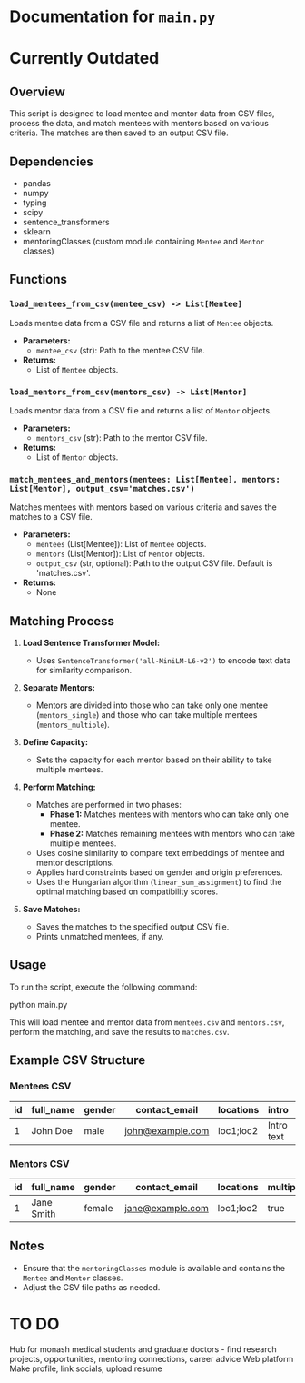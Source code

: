 # Documentation for `main.py`
# Currently Outdated

## Overview
This script is designed to load mentee and mentor data from CSV files, process the data, and match mentees with mentors based on various criteria. The matches are then saved to an output CSV file.

## Dependencies
- pandas
- numpy
- typing
- scipy
- sentence_transformers
- sklearn
- mentoringClasses (custom module containing `Mentee` and `Mentor` classes)

## Functions

### `load_mentees_from_csv(mentee_csv) -> List[Mentee]`
Loads mentee data from a CSV file and returns a list of `Mentee` objects.

- **Parameters:**
  - `mentee_csv` (str): Path to the mentee CSV file.
- **Returns:**
  - List of `Mentee` objects.

### `load_mentors_from_csv(mentors_csv) -> List[Mentor]`
Loads mentor data from a CSV file and returns a list of `Mentor` objects.

- **Parameters:**
  - `mentors_csv` (str): Path to the mentor CSV file.
- **Returns:**
  - List of `Mentor` objects.

### `match_mentees_and_mentors(mentees: List[Mentee], mentors: List[Mentor], output_csv='matches.csv')`
Matches mentees with mentors based on various criteria and saves the matches to a CSV file.

- **Parameters:**
  - `mentees` (List[Mentee]): List of `Mentee` objects.
  - `mentors` (List[Mentor]): List of `Mentor` objects.
  - `output_csv` (str, optional): Path to the output CSV file. Default is 'matches.csv'.
- **Returns:**
  - None

## Matching Process
1. **Load Sentence Transformer Model:**
   - Uses `SentenceTransformer('all-MiniLM-L6-v2')` to encode text data for similarity comparison.

2. **Separate Mentors:**
   - Mentors are divided into those who can take only one mentee (`mentors_single`) and those who can take multiple mentees (`mentors_multiple`).

3. **Define Capacity:**
   - Sets the capacity for each mentor based on their ability to take multiple mentees.

4. **Perform Matching:**
   - Matches are performed in two phases:
     - **Phase 1:** Matches mentees with mentors who can take only one mentee.
     - **Phase 2:** Matches remaining mentees with mentors who can take multiple mentees.
   - Uses cosine similarity to compare text embeddings of mentee and mentor descriptions.
   - Applies hard constraints based on gender and origin preferences.
   - Uses the Hungarian algorithm (`linear_sum_assignment`) to find the optimal matching based on compatibility scores.

5. **Save Matches:**
   - Saves the matches to the specified output CSV file.
   - Prints unmatched mentees, if any.

## Usage
To run the script, execute the following command:

python main.py

This will load mentee and mentor data from `mentees.csv` and `mentors.csv`, perform the matching, and save the results to `matches.csv`.

## Example CSV Structure
### Mentees CSV
| id | full_name | gender | contact_email | locations | intro | looking_for | state_of_origin | country_of_origin | gender_preference | prefers_from_origin |
|----|-----------|--------|---------------|-----------|-------|-------------|-----------------|-------------------|-------------------|---------------------|
| 1  | John Doe  | male   | john@example.com | loc1;loc2 | Intro text | Looking for text | VIC | AU | true | true |

### Mentors CSV
| id | full_name | gender | contact_email | locations | multiple | intro | state_of_origin | country_of_origin | gender_preference |
|----|-----------|--------|---------------|-----------|----------|-------|-----------------|-------------------|-------------------|
| 1  | Jane Smith| female | jane@example.com | loc1;loc2 | true | Intro text | VIC | AU | false |

## Notes
- Ensure that the `mentoringClasses` module is available and contains the `Mentee` and `Mentor` classes.
- Adjust the CSV file paths as needed.


# TO DO
Hub for monash medical students and graduate doctors - find research projects, opportunities, mentoring connections, career advice
Web platform
Make profile, link socials, upload resume

